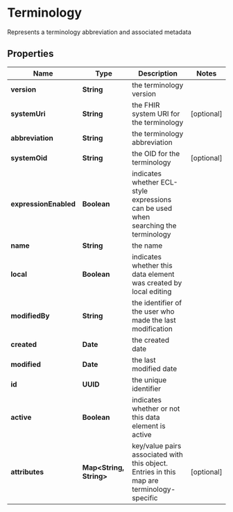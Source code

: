

# Terminology

Represents a terminology abbreviation and associated metadata

## Properties

| Name | Type | Description | Notes |
|------------ | ------------- | ------------- | -------------|
|**version** | **String** | the terminology version |  |
|**systemUri** | **String** | the FHIR system URI for the terminology |  [optional] |
|**abbreviation** | **String** | the terminology abbreviation |  |
|**systemOid** | **String** | the OID for the terminology |  [optional] |
|**expressionEnabled** | **Boolean** | indicates whether ECL-style expressions can be used when searching the terminology |  |
|**name** | **String** | the name |  |
|**local** | **Boolean** | indicates whether this data element was created by local editing |  |
|**modifiedBy** | **String** | the identifier of the user who made the last modification |  |
|**created** | **Date** | the created date |  |
|**modified** | **Date** | the last modified date |  |
|**id** | **UUID** | the unique identifier |  |
|**active** | **Boolean** | indicates whether or not this data element is active |  |
|**attributes** | **Map&lt;String, String&gt;** | key/value pairs associated with this object. Entries in this map are terminology-specific |  [optional] |



